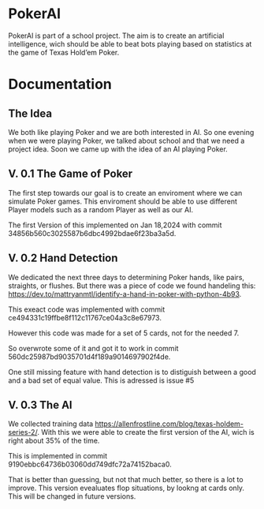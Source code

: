  # PokerAI
PokerAI is part of a school project.
The aim is to create an artificial intelligence, wich should be able to beat bots playing based on statistics at the game of Texas Hold’em Poker.


# Documentation

## The Idea
We both like playing Poker and we are both interested in AI. So one evening when we were playing Poker, we talked about school and that we need a project idea. Soon we came up with the idea of an AI playing Poker.

## V. 0.1 The Game of Poker
The first step towards our goal is to create an enviroment where we can simulate Poker games. This enviroment should be able to use different Player models such as a random Player as well as our AI.

The first Version of this implemented on Jan 18,2024 with commit 34856b560c3025587b6dbc4992bdae6f23ba3a5d.

## V. 0.2 Hand Detection
We dedicated the next three days to determining Poker hands, like pairs, straights, or flushes. But there was a piece of code we found handeling this: https://dev.to/mattryanmtl/identify-a-hand-in-poker-with-python-4b93.

This exeact code was implemented with commit ce494331c19ffbe8f112c11767ce04a3c8e67973. 

However this code was made for a set of 5 cards, not for the needed 7. 

So overwrote some of it and got it to work in commit 560dc25987bd9035701d4f189a9014697902f4de.

One still missing feature with hand detection is to distiguish between a good and a bad set of equal value. 
This is adressed is issue #5

## V. 0.3 The AI
We collected training data https://allenfrostline.com/blog/texas-holdem-series-2/. With this we were able to create the first version of the AI, wich is right about 35% of the time. 

This is implemented in commit 9190ebbc64736b03060dd749dfc72a74152baca0.

That is better than guessing, but not that much better, so there is a lot to improve. This version evealuates flop situations, by lookng at cards only. This will be changed in future versions.

